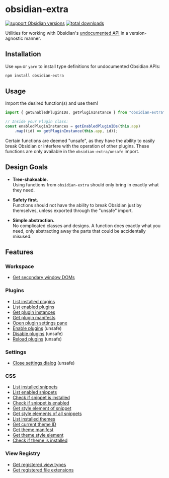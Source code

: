 # obsidian-extra
[![support Obsidian versions](https://img.shields.io/badge/Obsidian-1.1.0_--_1.1.9-blue?logo=obsidian)](https://obsidian.md/) [![total downloads](https://img.shields.io/npm/dt/obsidian-extra?label=Total&logo=npm)](https://www.npmjs.com/package/obsidian-extra)

Utilities for working with Obsidian's [undocumented API](https://github.com/eth-p/obsidian-undocumented) in a version-agnostic manner.

## Installation
Use `npm` or `yarn` to install type definitions for undocumented Obsidian APIs:

```bash
npm install obsidian-extra
```

## Usage
Import the desired function(s) and use them!

```typescript
import { getEnabledPluginIDs, getPluginInstance } from "obsidian-extra";

// Inside your Plugin class:
const enabledPluginInstances = getEnabledPluginIDs(this.app)
	.map((id) => getPluginInstance(this.app, id));
```

Certain functions are deemed "unsafe", as they have the ability to easily break Obsidian or interfere with the operation of other plugins. These functions are only available in the `obsidian-extra/unsafe` import.

## Design Goals
- **Tree-shakeable.**  
  Using functions from `obsidian-extra` should only bring in exactly what they need.

- **Safety first.**  
  Functions should not have the ability to break Obsidian just by themselves, unless exported through the "unsafe" import.

- **Simple abstraction.**  
  No complicated classes and designs. A function does exactly what you need, only abstracting away the parts that could be accidentally misused.


## Features

### Workspace

- [Get secondary window DOMs](./src/functions/getFloatingWindowRoots.ts)

### Plugins

- [List installed plugins](./src/functions/getInstalledPluginIDs.ts)
- [List enabled plugins](./src/functions/getEnabledPluginIDs.ts)
- [Get plugin instances](./src/functions/getPluginInstance.ts)
- [Get plugin manifests](./src/functions/getPluginManifest.ts)
- [Open plugin settings pane](./src/functions/openPluginSettings.ts)
- [Enable plugins](./src/functions/enablePlugin.ts) (unsafe)
- [Disable plugins](./src/functions/disablePlugin.ts) (unsafe)
- [Reload plugins](./src/functions/reloadPlugin.ts) (unsafe)

### Settings

- [Close settings dialog](./src/functions/closeSettings.ts) (unsafe)

### CSS

- [List installed snippets](./src/functions/getInstalledSnippetIDs.ts)
- [List enabled snippets](./src/functions/getEnabledSnippetIDs.ts)
- [Check if snippet is installed](./src/functions/isSnippetInstalled.ts)
- [Check if snippet is enabled](./src/functions/isSnippetEnabled.ts)
- [Get style element of snippet](./src/functions/getSnippetStyleElement.ts)
- [Get style elements of all snippets](./src/functions/getSnippetStyleElements.ts)
- [List installed themes](./src/functions/getInstalledThemeIDs.ts)
- [Get current theme ID](./src/functions/getCurrentThemeID.ts)
- [Get theme manifest](./src/functions/getThemeManifest.ts)
- [Get theme style element](./src/functions/getThemeStyleElement.ts)
- [Check if theme is installed](./src/functions/isThemeInstalled.ts)

### View Registry

- [Get registered view types](./src/functions/getRegisteredViewTypes.ts)
- [Get registered file extensions](./src/functions/getRegisteredFileExtensions.ts)
